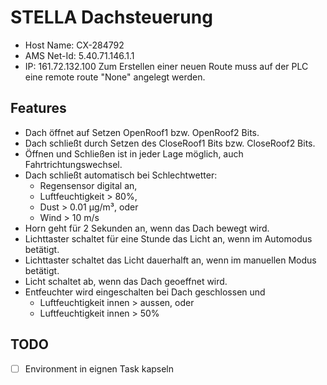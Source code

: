# STELLA Dachsteuerung

* Host Name: CX-284792
* AMS Net-Id: 5.40.71.146.1.1
* IP: 161.72.132.100
Zum Erstellen einer neuen Route muss auf der PLC eine remote route "None"
angelegt werden.


## Features

* Dach öffnet auf Setzen OpenRoof1 bzw. OpenRoof2 Bits.
* Dach schließt durch Setzen des CloseRoof1 Bits bzw. CloseRoof2 Bits.
* Öffnen und Schließen ist in jeder Lage möglich, auch Fahrtrichtungswechsel.
* Dach schließt automatisch bei Schlechtwetter:
  * Regensensor digital an,
  * Luftfeuchtigkeit > 80%,
  * Dust > 0.01 µg/m³, oder
  * Wind > 10 m/s
* Horn geht für 2 Sekunden an, wenn das Dach bewegt wird.
* Lichttaster schaltet für eine Stunde das Licht an, wenn im Automodus betätigt.
* Lichttaster schaltet das Licht dauerhalft an, wenn im manuellen Modus betätigt.
* Licht schaltet ab, wenn das Dach geoeffnet wird.
* Entfeuchter wird eingeschalten bei Dach geschlossen und
  * Luftfeuchtigkeit innen > aussen, oder
  * Luftfeuchtigkeit innen > 50%


## TODO
- [ ] Environment in eignen Task kapseln
